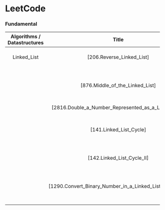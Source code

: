 # LeetCode

### Fundamental

| Algorithms / Datastructures|               Title                                   |         Method      |  Time-Complexity  | Spatial-Complexity | Difficulty | Languages | Link |            
| :-------------------------:| :---------------------------------------------------: | :-----------------: | :---------------: |  :--------------:  | :--------: | :-------: | :--: |
|        Linked_List         |       [206.Reverse_Linked_List]                       |  In-place pointers  |       O(N)        |        O(1)        |     Easy   |   Python  |(https://github.com/simonyang0608/LeetCode/blob/main/Linked_List/206.Reverse_Linked_List/Python/206.Reverse_Linked_List.py)|
|                            |                                                       |                     |                   |                    |            |   C++     |(https://github.com/simonyang0608/LeetCode/blob/main/Linked_List/206.Reverse_Linked_List/C%2B%2B/206.Reverse_Linked_List.cpp)|
|                            |     [876.Middle_of_the_Linked_List]                   |  In-place pointers  |     O(N // 2)     |        O(1)        |     Easy   |   Python  |(https://github.com/simonyang0608/LeetCode/blob/main/Linked_List/876.Middle_of_the_Linked%20List/Python/876.Middle_of_the_Linked_List.py)|
|                            |                                                       |                     |                   |                    |            |   C++     |(https://github.com/simonyang0608/LeetCode/blob/main/Linked_List/876.Middle_of_the_Linked%20List/C%2B%2B/876.Middle_of_the_Linked_List.cpp)|
|                            | [2816.Double_a_Number_Represented_as_a_Linked_List]   |  Greedy             |     O(N)          |       O(N)         |    Medium  |Python |(https://github.com/simonyang0608/LeetCode/blob/main/Linked_List/2816.Double_a_Number_Represented_as_a_Linked_List/Python/2816.Double_a_Number_Represented_as_a_Linked_List.py)|
|                            |                                                       |                     |                   |                    |                   |C++    |(https://github.com/simonyang0608/LeetCode/blob/main/Linked_List/2816.Double_a_Number_Represented_as_a_Linked_List/C%2B%2B/2816.Double_a_Number_Represented_as_a_Linked_List.cpp)|
|                            |              [141.Linked_List_Cycle]                  |   In-place pointers |     O(N // 2)     |      O(1)          |   Easy     |      Python  |(https://github.com/simonyang0608/LeetCode/blob/main/Linked_List/141.Linked_List_Cycle/Python/141.Linked_List_Cycle.py)|
|                            |                                                        |                     |                   |                   |            |      C++     |(https://github.com/simonyang0608/LeetCode/blob/main/Linked_List/141.Linked_List_Cycle/C%2B%2B/141.Linked_List_Cycle.cpp)|
|                            |            [142.Linked_List_Cycle_II]                  |  In-place pointers |     O((N//2) * K)  |     O(1)          |  Medium    |     Python   |(https://github.com/simonyang0608/LeetCode/blob/main/Linked_List/142.Linked_List_Cycle_II/Python/142.Linked_List_Cycle_II.py)|
|                            |                                                        |                    |                    |                   |            |     C++      |(https://github.com/simonyang0608/LeetCode/blob/main/Linked_List/142.Linked_List_Cycle_II/C%2B%2B/142.Linked_List_Cycle_II.cpp)|
|                            |[1290.Convert_Binary_Number_in_a_Linked_List_to_Integer]| One-pass update    |    O(N)            |    O(1)           | Easy       |  Python      |(https://github.com/simonyang0608/LeetCode/blob/main/Linked_List/1290.Convert_Binary_Number_in_a_Linked_List_to_Integer/Python/1290.Convert_Binary_Number_in_a_Linked_List_to_Integer.py)|
|                            |                                                        |                    |                    |                   |            |  C++         |(https://github.com/simonyang0608/LeetCode/blob/main/Linked_List/1290.Convert_Binary_Number_in_a_Linked_List_to_Integer/C%2B%2B/1290.Convert_Binary_Number_in_a_Linked_List_to_Integer.cpp)|

